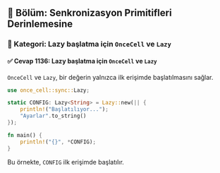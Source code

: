 ## 📘 Bölüm: Senkronizasyon Primitifleri Derinlemesine
### 🔹 Kategori: Lazy başlatma için `OnceCell` ve `Lazy`
#### ✅ Cevap 1136: Lazy başlatma için `OnceCell` ve `Lazy`

`OnceCell` ve `Lazy`, bir değerin yalnızca ilk erişimde başlatılmasını sağlar.

```rust
use once_cell::sync::Lazy;

static CONFIG: Lazy<String> = Lazy::new(|| {
    println!("Başlatılıyor...");
    "Ayarlar".to_string()
});

fn main() {
    println!("{}", *CONFIG);
}
```
Bu örnekte, `CONFIG` ilk erişimde başlatılır.
